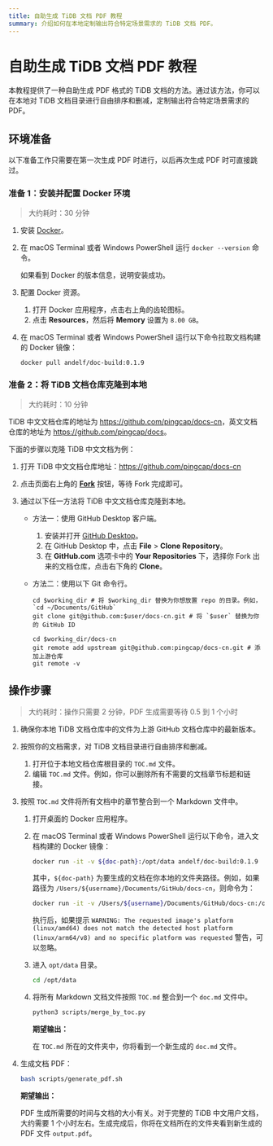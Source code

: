 ```yaml
---
title: 自助生成 TiDB 文档 PDF 教程
summary: 介绍如何在本地定制输出符合特定场景需求的 TiDB 文档 PDF。
---
```


# 自助生成 TiDB 文档 PDF 教程

本教程提供了一种自助生成 PDF 格式的 TiDB 文档的方法。通过该方法，你可以在本地对 TiDB 文档目录进行自由排序和删减，定制输出符合特定场景需求的 PDF。

## 环境准备

以下准备工作只需要在第一次生成 PDF 时进行，以后再次生成 PDF 时可直接跳过。

### 准备 1：安装并配置 Docker 环境

> 大约耗时：30 分钟

1. 安装 [Docker](https://docs.docker.com/get-docker/)。

2. 在 macOS Terminal 或者 Windows PowerShell 运行 `docker --version` 命令。

    如果看到 Docker 的版本信息，说明安装成功。

3. 配置 Docker 资源。

    1. 打开 Docker 应用程序，点击右上角的齿轮图标。
    2. 点击 **Resources**，然后将 **Memory** 设置为 `8.00 GB`。

4. 在 macOS Terminal 或者 Windows PowerShell 运行以下命令拉取文档构建的 Docker 镜像：

    ```bash
    docker pull andelf/doc-build:0.1.9
    ```

### 准备 2：将 TiDB 文档仓库克隆到本地

> 大约耗时：10 分钟

TiDB 中文文档仓库的地址为 <https://github.com/pingcap/docs-cn>，英文文档仓库的地址为 <https://github.com/pingcap/docs>。

下面的步骤以克隆 TiDB 中文文档为例：

1. 打开 TiDB 中文文档仓库地址：<https://github.com/pingcap/docs-cn>

2. 点击页面右上角的 [**Fork**](https://github.com/pingcap/docs-cn/fork) 按钮，等待 Fork 完成即可。

3. 通过以下任一方法将 TiDB 中文文档仓库克隆到本地。

    - 方法一：使用 GitHub Desktop 客户端。

        1. 安装并打开 [GitHub Desktop](https://desktop.github.com/)。
        2. 在 GitHub Desktop 中，点击 **File** > **Clone Repository**。
        3. 在 **GitHub.com** 选项卡中的 **Your Repositories** 下，选择你 Fork 出来的文档仓库，点击右下角的 **Clone**。

    - 方法二：使用以下 Git 命令行。

        ```
        cd $working_dir # 将 $working_dir 替换为你想放置 repo 的目录。例如，`cd ~/Documents/GitHub`
        git clone git@github.com:$user/docs-cn.git # 将 `$user` 替换为你的 GitHub ID

        cd $working_dir/docs-cn
        git remote add upstream git@github.com:pingcap/docs-cn.git # 添加上游仓库
        git remote -v
        ```

## 操作步骤

> 大约耗时：操作只需要 2 分钟，PDF 生成需要等待 0.5 到 1 个小时

1. 确保你本地 TiDB 文档仓库中的文件为上游 GitHub 文档仓库中的最新版本。

2. 按照你的文档需求，对 TiDB 文档目录进行自由排序和删减。

    1. 打开位于本地文档仓库根目录的 `TOC.md` 文件。
    2. 编辑 `TOC.md` 文件。例如，你可以删除所有不需要的文档章节标题和链接。

3. 按照 `TOC.md` 文件将所有文档中的章节整合到一个 Markdown 文件中。

    1. 打开桌面的 Docker 应用程序。
    2. 在 macOS Terminal 或者 Windows PowerShell 运行以下命令，进入文档构建的 Docker 镜像：

        ```bash
        docker run -it -v ${doc-path}:/opt/data andelf/doc-build:0.1.9
        ```

        其中，`${doc-path}` 为要生成的文档在你本地的文件夹路径。例如，如果路径为 `/Users/${username}/Documents/GitHub/docs-cn`，则命令为：

        ```bash
        docker run -it -v /Users/${username}/Documents/GitHub/docs-cn:/opt/data andelf/doc-build:0.1.9
        ```

        执行后，如果提示 `WARNING: The requested image's platform (linux/amd64) does not match the detected host platform (linux/arm64/v8) and no specific platform was requested` 警告，可以忽略。

    3. 进入 `opt/data` 目录。

        ```bash
        cd /opt/data
        ```

    4. 将所有 Markdown 文档文件按照 `TOC.md` 整合到一个 `doc.md` 文件中。

        ```bash
        python3 scripts/merge_by_toc.py
        ```

       **期望输出：**

       在 `TOC.md` 所在的文件夹中，你将看到一个新生成的 `doc.md` 文件。

4. 生成文档 PDF：

    ```bash
    bash scripts/generate_pdf.sh
    ```

    **期望输出：**

    PDF 生成所需要的时间与文档的大小有关。对于完整的 TiDB 中文用户文档，大约需要 1 个小时左右。生成完成后，你将在文档所在的文件夹看到新生成的 PDF 文件 `output.pdf`。